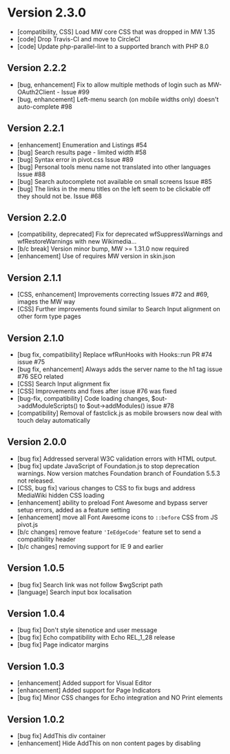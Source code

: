 # Version 2.3.0
* [compatibility, CSS] Load MW core CSS that was dropped in MW 1.35
* [code] Drop Travis-CI and move to CircleCI
* [code] Update php-parallel-lint to a supported branch with PHP 8.0

## Version 2.2.2
* [bug, enhancement] Fix to allow multiple methods of login such as MW-OAuth2Client - Issue #99
* [bug, enhancement] Left-menu search (on mobile widths only) doesn't auto-complete #98

## Version 2.2.1
* [enhancement] Enumeration and Listings #54
* [bug] Search results page - limited width #58
* [bug] Syntax error in pivot.css Issue #89 
* [bug] Personal tools menu name not translated into other languages Issue #88
* [bug] Search autocomplete not available on small screens Issue #85
* [bug] The links in the menu titles on the left seem to be clickable off they should not be. Issue #68 

## Version 2.2.0
* [compatibility, deprecated] Fix for deprecated wfSuppressWarnings and wfRestoreWarnings with new Wikimedia\...
* [b/c break] Version minor bump, MW >= 1.31.0 now required
* [enhancement] Use of requires MW version in skin.json


## Version 2.1.1

* [CSS, enhancement] Improvements correcting Issues #72 and #69, images the MW way
* [CSS] Further improvements found similar to Search Input alignment on other form type pages

## Version 2.1.0

* [bug fix, compatibility] Replace wfRunHooks with Hooks::run PR #74 issue #75
* [bug fix, enhancement] Always adds the server name to the h1 tag issue #76 SEO related
* [CSS] Search Input alignment fix
* [CSS] Improvements and fixes after issue #76 was fixed
* [bug-fix, compatibility] Code loading changes, $out->addModuleScripts() to $out->addModules() issue #78
* [compatibility] Removal of fastclick.js as mobile browsers now deal with touch delay automatically

## Version 2.0.0

* [bug fix] Addressed serveral W3C validation errors with HTML output.
* [bug fix] update JavaScript of Foundation.js to stop deprecation warnings. Now version matches Foundation branch of Foundation 5.5.3 not released.
* [CSS, bug fix] various changes to CSS to fix bugs and address MediaWiki hidden CSS loading 
* [enhancement] ability to preload Font Awesome and bypass server setup errors, added as a feature setting
* [enhancement] move all Font Awesome icons to `::before` CSS from JS pivot.js
* [b/c changes] remove feature `'IeEdgeCode'` feature set to send a compatibility header
* [b/c changes] removing support for IE 9 and earlier

## Version 1.0.5

* [bug fix] Search link was not follow $wgScript path
* [language] Search input box localisation

## Version 1.0.4

* [bug fix] Don't style sitenotice and user message
* [bug fix] Echo compatibility with Echo REL_1_28 release
* [bug fix] Page indicator margins

## Version 1.0.3

* [enhancement] Added support for Visual Editor
* [enhancement] Added support for Page Indicators
* [bug fix] Minor CSS changes for Echo integration and NO Print elements

## Version 1.0.2

* [bug fix] AddThis div container
* [enhancement] Hide AddThis on non content pages by disabling <script> from running

## Version 1.0.1

* [enhancement] License update on Special:Version
* [bug fix] Echo notification sizing mobile CSS 
* [bug fix][enhancement] Move Echo notification container to page content area
* [enhancement] Echo notification count number hidden when 0

## Version 1.0.0

* Initial release of Pivot skin for MediaWiki